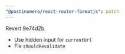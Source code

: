 ```yaml
---
"@postinumero/react-router-formatjs": patch
---
```


Revert 9e74d2b

- Use hidden input for `currentUrl`
- Fix `shouldRevalidate`
